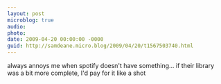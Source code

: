 ```yaml
---
layout: post
microblog: true
audio: 
photo: 
date: 2009-04-20 00:00:00 -0000
guid: http://samdeane.micro.blog/2009/04/20/t1567503740.html
---
```

always annoys me when spotify doesn't have something... if their library was a bit more complete, I'd pay for it like a shot
